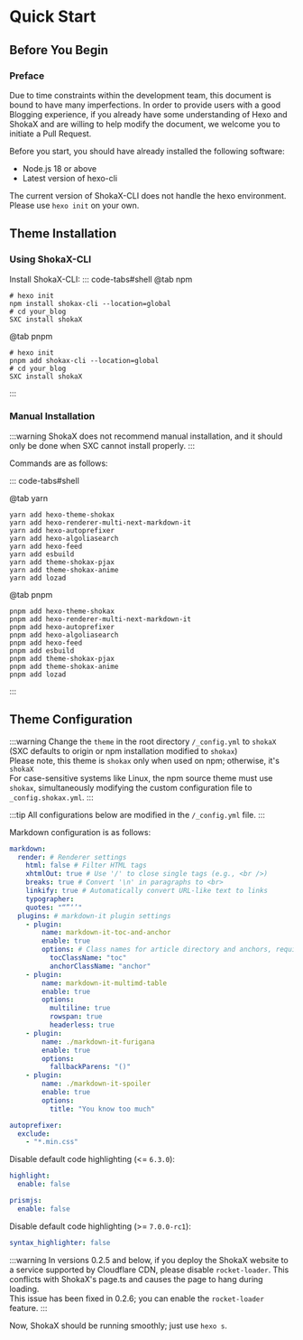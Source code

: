 # Quick Start

## Before You Begin

### Preface

Due to time constraints within the development team, this document is bound to have many imperfections. In order to provide users with a good Blogging experience, if you already have some understanding of Hexo and ShokaX and are willing to help modify the document, we welcome you to initiate a Pull Request.

Before you start, you should have already installed the following software:

- Node.js 18 or above
- Latest version of hexo-cli

The current version of ShokaX-CLI does not handle the hexo environment. Please use `hexo init` on your own.

## Theme Installation

### Using ShokaX-CLI

Install ShokaX-CLI:
::: code-tabs#shell
@tab npm

```shell
# hexo init
npm install shokax-cli --location=global
# cd your_blog
SXC install shokaX
```

@tab pnpm

```shell
# hexo init
pnpm add shokax-cli --location=global
# cd your_blog
SXC install shokaX
```

:::

### Manual Installation

:::warning
ShokaX does not recommend manual installation, and it should only be done when SXC cannot install properly.
:::

Commands are as follows:

::: code-tabs#shell

@tab yarn

```shell
yarn add hexo-theme-shokax
yarn add hexo-renderer-multi-next-markdown-it
yarn add hexo-autoprefixer
yarn add hexo-algoliasearch
yarn add hexo-feed
yarn add esbuild
yarn add theme-shokax-pjax
yarn add theme-shokax-anime
yarn add lozad
```

@tab pnpm

```shell
pnpm add hexo-theme-shokax
pnpm add hexo-renderer-multi-next-markdown-it
pnpm add hexo-autoprefixer
pnpm add hexo-algoliasearch
pnpm add hexo-feed
pnpm add esbuild
pnpm add theme-shokax-pjax
pnpm add theme-shokax-anime
pnpm add lozad
```

:::

## Theme Configuration

:::warning
Change the `theme` in the root directory `/_config.yml` to `shokaX` (SXC defaults to origin or npm installation modified to `shokax`) \
Please note, this theme is `shokax` only when used on npm; otherwise, it's `shokaX` \
For case-sensitive systems like Linux, the npm source theme must use `shokax`, simultaneously modifying the custom configuration file to `_config.shokax.yml`.
:::

:::tip
All configurations below are modified in the `/_config.yml` file.
:::

Markdown configuration is as follows:

```yaml
markdown:
  render: # Renderer settings
    html: false # Filter HTML tags
    xhtmlOut: true # Use '/' to close single tags (e.g., <br />)
    breaks: true # Convert '\n' in paragraphs to <br>
    linkify: true # Automatically convert URL-like text to links
    typographer:
    quotes: "“”‘’"
  plugins: # markdown-it plugin settings
    - plugin:
        name: markdown-it-toc-and-anchor
        enable: true
        options: # Class names for article directory and anchors, required for shoka-based themes
          tocClassName: "toc"
          anchorClassName: "anchor"
    - plugin:
        name: markdown-it-multimd-table
        enable: true
        options:
          multiline: true
          rowspan: true
          headerless: true
    - plugin:
        name: ./markdown-it-furigana
        enable: true
        options:
          fallbackParens: "()"
    - plugin:
        name: ./markdown-it-spoiler
        enable: true
        options:
          title: "You know too much"

autoprefixer:
  exclude:
    - "*.min.css"
```

Disable default code highlighting (<= `6.3.0`):

```yaml
highlight:
  enable: false

prismjs:
  enable: false
```

Disable default code highlighting (>= `7.0.0-rc1`):

```yaml
syntax_highlighter: false
```

:::warning
In versions 0.2.5 and below, if you deploy the ShokaX website to a service supported by Cloudflare CDN, please disable `rocket-loader`. This conflicts with ShokaX's page.ts and causes the page to hang during loading. \
This issue has been fixed in 0.2.6; you can enable the `rocket-loader` feature.
:::

Now, ShokaX should be running smoothly; just use `hexo s`.
